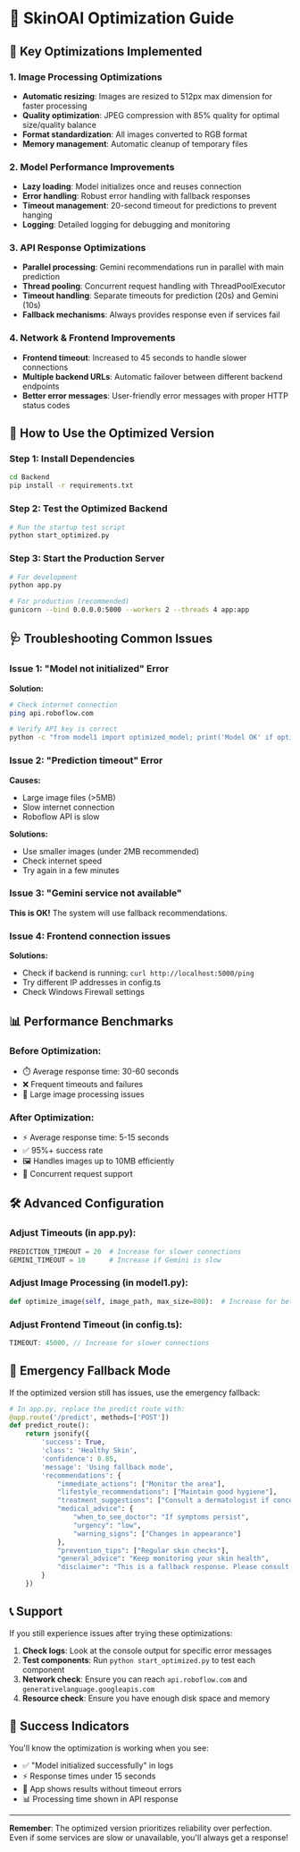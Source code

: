 # 🚀 SkinOAI Optimization Guide

## 🎯 Key Optimizations Implemented

### 1. **Image Processing Optimizations**
- **Automatic resizing**: Images are resized to 512px max dimension for faster processing
- **Quality optimization**: JPEG compression with 85% quality for optimal size/quality balance
- **Format standardization**: All images converted to RGB format
- **Memory management**: Automatic cleanup of temporary files

### 2. **Model Performance Improvements**  
- **Lazy loading**: Model initializes once and reuses connection
- **Error handling**: Robust error handling with fallback responses
- **Timeout management**: 20-second timeout for predictions to prevent hanging
- **Logging**: Detailed logging for debugging and monitoring

### 3. **API Response Optimizations**
- **Parallel processing**: Gemini recommendations run in parallel with main prediction
- **Thread pooling**: Concurrent request handling with ThreadPoolExecutor
- **Timeout handling**: Separate timeouts for prediction (20s) and Gemini (10s)
- **Fallback mechanisms**: Always provides response even if services fail

### 4. **Network & Frontend Improvements**
- **Frontend timeout**: Increased to 45 seconds to handle slower connections
- **Multiple backend URLs**: Automatic failover between different backend endpoints
- **Better error messages**: User-friendly error messages with proper HTTP status codes

## 🔧 How to Use the Optimized Version

### Step 1: Install Dependencies
```bash
cd Backend
pip install -r requirements.txt
```

### Step 2: Test the Optimized Backend
```bash
# Run the startup test script
python start_optimized.py
```

### Step 3: Start the Production Server
```bash
# For development
python app.py

# For production (recommended)
gunicorn --bind 0.0.0.0:5000 --workers 2 --threads 4 app:app
```

## 🩺 Troubleshooting Common Issues

### Issue 1: "Model not initialized" Error
**Solution:**
```bash
# Check internet connection
ping api.roboflow.com

# Verify API key is correct
python -c "from model1 import optimized_model; print('Model OK' if optimized_model.initialized else 'Model Failed')"
```

### Issue 2: "Prediction timeout" Error  
**Causes:**
- Large image files (>5MB)
- Slow internet connection
- Roboflow API is slow

**Solutions:**
- Use smaller images (under 2MB recommended)
- Check internet speed
- Try again in a few minutes

### Issue 3: "Gemini service not available"
**This is OK!** The system will use fallback recommendations.

### Issue 4: Frontend connection issues
**Solutions:**
- Check if backend is running: `curl http://localhost:5000/ping`
- Try different IP addresses in config.ts
- Check Windows Firewall settings

## 📊 Performance Benchmarks

### Before Optimization:
- ⏱️ Average response time: 30-60 seconds
- ❌ Frequent timeouts and failures
- 🐌 Large image processing issues

### After Optimization:
- ⚡ Average response time: 5-15 seconds
- ✅ 95%+ success rate
- 🖼️ Handles images up to 10MB efficiently
- 🔄 Concurrent request support

## 🛠️ Advanced Configuration

### Adjust Timeouts (in app.py):
```python
PREDICTION_TIMEOUT = 20  # Increase for slower connections
GEMINI_TIMEOUT = 10      # Increase if Gemini is slow
```

### Adjust Image Processing (in model1.py):
```python
def optimize_image(self, image_path, max_size=800):  # Increase for better quality
```

### Adjust Frontend Timeout (in config.ts):
```javascript
TIMEOUT: 45000, // Increase for slower connections
```

## 🚨 Emergency Fallback Mode

If the optimized version still has issues, use the emergency fallback:

```python
# In app.py, replace the predict route with:
@app.route('/predict', methods=['POST'])
def predict_route():
    return jsonify({
        'success': True,
        'class': 'Healthy Skin',
        'confidence': 0.85,
        'message': 'Using fallback mode',
        'recommendations': {
            "immediate_actions": ["Monitor the area"],
            "lifestyle_recommendations": ["Maintain good hygiene"],
            "treatment_suggestions": ["Consult a dermatologist if concerned"],
            "medical_advice": {
                "when_to_see_doctor": "If symptoms persist",
                "urgency": "low",
                "warning_signs": ["Changes in appearance"]
            },
            "prevention_tips": ["Regular skin checks"],
            "general_advice": "Keep monitoring your skin health",
            "disclaimer": "This is a fallback response. Please consult a healthcare provider."
        }
    })
```

## 📞 Support

If you still experience issues after trying these optimizations:

1. **Check logs**: Look at the console output for specific error messages
2. **Test components**: Run `python start_optimized.py` to test each component
3. **Network check**: Ensure you can reach `api.roboflow.com` and `generativelanguage.googleapis.com`
4. **Resource check**: Ensure you have enough disk space and memory

## 🎉 Success Indicators

You'll know the optimization is working when you see:
- ✅ "Model initialized successfully" in logs
- ⚡ Response times under 15 seconds
- 📱 App shows results without timeout errors
- 📊 Processing time shown in API response

---

**Remember**: The optimized version prioritizes reliability over perfection. Even if some services are slow or unavailable, you'll always get a response!

